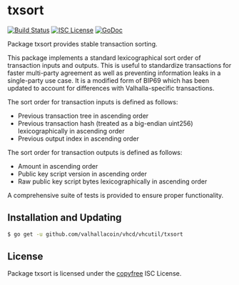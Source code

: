 txsort
======

[![Build Status](http://img.shields.io/travis/valhallacoin/vhcd.svg)](https://travis-ci.org/valhallacoin/vhcd)
[![ISC License](http://img.shields.io/badge/license-ISC-blue.svg)](http://copyfree.org)
[![GoDoc](http://img.shields.io/badge/godoc-reference-blue.svg)](http://godoc.org/github.com/valhallacoin/vhcd/vhcutil/txsort)

Package txsort provides stable transaction sorting.

This package implements a standard lexicographical sort order of transaction
inputs and outputs.  This is useful to standardize transactions for faster
multi-party agreement as well as preventing information leaks in a single-party
use case.  It is a modified form of BIP69 which has been updated to account for
differences with Valhalla-specific transactions.

The sort order for transaction inputs is defined as follows:
- Previous transaction tree in ascending order
- Previous transaction hash (treated as a big-endian uint256) lexicographically
  in ascending order
- Previous output index in ascending order

The sort order for transaction outputs is defined as follows:
- Amount in ascending order
- Public key script version in ascending order
- Raw public key script bytes lexicographically in ascending order

A comprehensive suite of tests is provided to ensure proper functionality.

## Installation and Updating

```bash
$ go get -u github.com/valhallacoin/vhcd/vhcutil/txsort
```

## License

Package txsort is licensed under the [copyfree](http://copyfree.org) ISC
License.
